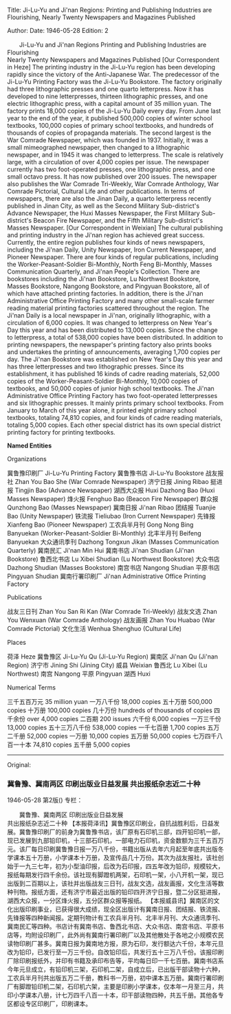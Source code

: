 Title: Ji-Lu-Yu and Ji'nan Regions: Printing and Publishing Industries are Flourishing, Nearly Twenty Newspapers and Magazines Published

Author:
Date: 1946-05-28
Edition: 2

　　Ji-Lu-Yu and Ji'nan Regions
    Printing and Publishing Industries are Flourishing           
    Nearly Twenty Newspapers and Magazines Published
    [Our Correspondent in Heze] The printing industry in the Ji-Lu-Yu region has been developing rapidly since the victory of the Anti-Japanese War. The predecessor of the Ji-Lu-Yu Printing Factory was the Ji-Lu-Yu Bookstore. The factory originally had three lithographic presses and one quarto letterpress. Now it has developed to nine letterpresses, thirteen lithographic presses, and one electric lithographic press, with a capital amount of 35 million yuan. The factory prints 18,000 copies of the Ji-Lu-Yu Daily every day. From June last year to the end of the year, it published 500,000 copies of winter school textbooks, 100,000 copies of primary school textbooks, and hundreds of thousands of copies of propaganda materials. The second largest is the War Comrade Newspaper, which was founded in 1937. Initially, it was a small mimeographed newspaper, then changed to a lithographic newspaper, and in 1945 it was changed to letterpress. The scale is relatively large, with a circulation of over 4,000 copies per issue. The newspaper currently has two foot-operated presses, one lithographic press, and one small octavo press. It has now published over 200 issues. The newspaper also publishes the War Comrade Tri-Weekly, War Comrade Anthology, War Comrade Pictorial, Cultural Life and other publications. In terms of newspapers, there are also the Jinan Daily, a quarto letterpress recently published in Jinan City, as well as the Second Military Sub-district's Advance Newspaper, the Huxi Masses Newspaper, the First Military Sub-district's Beacon Fire Newspaper, and the Fifth Military Sub-district's Masses Newspaper.
    [Our Correspondent in Weixian] The cultural publishing and printing industry in the Ji'nan region has achieved great success. Currently, the entire region publishes four kinds of news newspapers, including the Ji'nan Daily, Unity Newspaper, Iron Current Newspaper, and Pioneer Newspaper. There are four kinds of regular publications, including the Worker-Peasant-Soldier Bi-Monthly, North Feng Bi-Monthly, Masses Communication Quarterly, and Ji'nan People's Collection. There are bookstores including the Ji'nan Bookstore, Lu Northwest Bookstore, Masses Bookstore, Nangong Bookstore, and Pingyuan Bookstore, all of which have attached printing factories. In addition, there is the Ji'nan Administrative Office Printing Factory and many other small-scale farmer reading material printing factories scattered throughout the region. The Ji'nan Daily is a local newspaper in Ji'nan, originally lithographic, with a circulation of 6,000 copies. It was changed to letterpress on New Year's Day this year and has been distributed to 13,000 copies. Since the change to letterpress, a total of 538,000 copies have been distributed. In addition to printing newspapers, the newspaper's printing factory also prints books and undertakes the printing of announcements, averaging 1,700 copies per day. The Ji'nan Bookstore was established on New Year's Day this year and has three letterpresses and two lithographic presses. Since its establishment, it has published 16 kinds of cadre reading materials, 52,000 copies of the Worker-Peasant-Soldier Bi-Monthly, 10,000 copies of textbooks, and 50,000 copies of junior high school textbooks. The Ji'nan Administrative Office Printing Factory has two foot-operated letterpresses and six lithographic presses. It mainly prints primary school textbooks. From January to March of this year alone, it printed eight primary school textbooks, totaling 74,810 copies, and four kinds of cadre reading materials, totaling 5,000 copies. Each other special district has its own special district printing factory for printing textbooks.

**Named Entities**

Organizations

冀鲁豫印刷厂 Ji-Lu-Yu Printing Factory
冀鲁豫书店 Ji-Lu-Yu Bookstore
战友报社   Zhan You Bao She (War Comrade Newspaper)
济宁日报   Jining Ribao
挺进报     Tingjin Bao (Advance Newspaper)
湖西大众报   Huxi Dazhong Bao (Huxi Masses Newspaper)
烽火报     Fenghuo Bao (Beacon Fire Newspaper)
群众报     Qunzhong Bao (Masses Newspaper)
冀南日报   Ji'nan Ribao
团结报     Tuanjie Bao (Unity Newspaper)
铁流报     Tieliubao (Iron Current Newspaper)
先锋报     Xianfeng Bao (Pioneer Newspaper)
工农兵半月刊  Gong Nong Bing Banyuekan (Worker-Peasant-Soldier Bi-Monthly)
北丰半月刊  Beifeng Banyuekan
大众通讯季刊  Dazhong Tongxun Jikan (Masses Communication Quarterly)
冀南民汇    Ji'nan Min Hui
冀南书店   Ji'nan Shudian (Ji'nan Bookstore)
鲁西北书店  Lu Xibei Shudian (Lu Northwest Bookstore)
大众书店   Dazhong Shudian (Masses Bookstore)
南宫书店   Nangong Shudian
平原书店   Pingyuan Shudian
冀南行署印刷厂 Ji'nan Administrative Office Printing Factory

Publications

战友三日刊   Zhan You San Ri Kan (War Comrade Tri-Weekly)
战友文选   Zhan You Wenxuan (War Comrade Anthology)
战友画报   Zhan You Huabao (War Comrade Pictorial)
文化生活   Wenhua Shenghuo (Cultural Life)

Places

荷泽      Heze
冀鲁豫区  Ji-Lu-Yu Qu (Ji-Lu-Yu Region)
冀南区    Ji'nan Qu (Ji'nan Region)
济宁市  Jining Shi (Jining City)
威县      Weixian
鲁西北    Lu Xibei (Lu Northwest)
南宫      Nangong
平原      Pingyuan
湖西      Huxi

Numerical Terms

三千五百万元  35 million yuan
一万八千份   18,000 copies
五十万册     500,000 copies
十万册       100,000 copies
几十万份     hundreds of thousands of copies
四千余份     over 4,000 copies
二百期       200 issues
六千份       6,000 copies
一万三千份   13,000 copies
五十三万八千份 538,000 copies
一千七百册   1,700 copies
五万二千册   52,000 copies
一万册       10,000 copies
五万册       50,000 copies
七万四千八百一十本 74,810 copies
五千册       5,000 copies



<hr /> 

Original: 


### 冀鲁豫、冀南两区  印刷出版业日益发展  共出报纸杂志近二十种

1946-05-28
第2版()
专栏：

　　冀鲁豫、冀南两区
    印刷出版业日益发展           
    共出报纸杂志近二十种
    【本报荷泽讯】冀鲁豫区印刷业，自抗战胜利后，日益发展。冀鲁豫印刷厂的前身为冀鲁豫书店，该厂原有石印机三部，四开铅印机一部，现已发展到九部铅印机，十三部石印机，一部电力石印机，资金数额为三千五百万元。该厂每日印刷冀鲁豫日报一万八千份，书籍出版从去年六月起至年底共出版冬学课本五十万册，小学课本十万册，及宣传品几十万份。其次为战友报社，该社创始于一九三七年，初为小型油印报，后改为石印报，四五年改为铅印，规模较大，报纸每期发行四千余份。该社现有脚蹬机两架，石印机一架，小八开机一架，现已出版到二百期以上，该社并出版战友三日刊，战友文选，战友画报，文化生活等数种刊物。报纸方面，还有济宁市最近出版的铅印四开济宁日报，暨二分区挺进报，湖西大众报，一分区烽火报，五分区群众报等报纸。
    【本报威县讯】冀南区的文化出版印刷事业，已获得很大成绩，现全区出版计有冀南日报、团结报、铁流报、先锋报等四种新闻报。定期刊物计有工农兵半月刊、北丰半月刊、大众通讯季刊、冀南民汇等四种。书店计有冀南书店、鲁西北书店、大众书店、南宫书店、平原书店等，均附设印刷厂，此外尚有冀南行署印刷厂以及其他散处于各地之小规模农民读物印刷厂甚多。冀南日报为冀南地方报，原为石印，发行额达六千份，本年元旦改为铅印，已发行至一万三千份。自改铅印后，共发行五十三万八千份。该报印刷厂除印刷报纸外，并印有书籍及承印布告等，平均每日印一千七百册。冀南书店系今年元旦成立，有铅印机三架，石印机二架，自成立后，已出版干部读物十六种，工农兵半月刊共出版五万二千册，教科书一万册，初中课本五万册。冀南行署印刷厂有脚蹬铅印机二架，石印机六架，主要是印刷小学课本，仅本年一月至三月，共印小学课本八册，计七万四千八百一十本，印干部读物四种，共五千册。其他各专区都设专区印刷厂，印刷课本。
